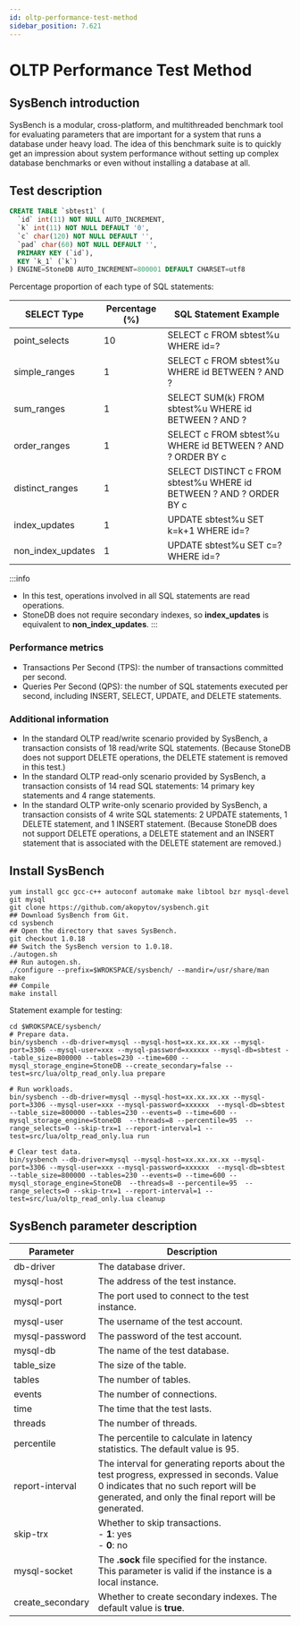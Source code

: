 ```yaml
---
id: oltp-performance-test-method
sidebar_position: 7.621
---
```


# OLTP Performance Test Method

## SysBench introduction
SysBench is a modular, cross-platform, and multithreaded benchmark tool for evaluating parameters that are important for a system that runs a database under heavy load. The idea of this benchmark suite is to quickly get an impression about system performance without setting up complex database benchmarks or even without installing a database at all.
## Test description
```sql
CREATE TABLE `sbtest1` (
  `id` int(11) NOT NULL AUTO_INCREMENT,
  `k` int(11) NOT NULL DEFAULT '0',
  `c` char(120) NOT NULL DEFAULT '',
  `pad` char(60) NOT NULL DEFAULT '',
  PRIMARY KEY (`id`),
  KEY `k_1` (`k`)
) ENGINE=StoneDB AUTO_INCREMENT=800001 DEFAULT CHARSET=utf8
```
Percentage proportion of each type of SQL statements:

| **SELECT Type** | **Percentage (%)** | **SQL Statement Example** |
| --- | --- | --- |
| point_selects | 10 | SELECT c FROM sbtest%u WHERE id=? |
| simple_ranges | 1 | SELECT c FROM sbtest%u WHERE id BETWEEN ? AND ? |
| sum_ranges | 1 | SELECT SUM(k) FROM sbtest%u WHERE id BETWEEN ? AND ? |
| order_ranges | 1 | SELECT c FROM sbtest%u WHERE id BETWEEN ? AND ? ORDER BY c |
| distinct_ranges | 1 | SELECT DISTINCT c FROM sbtest%u WHERE id BETWEEN ? AND ? ORDER BY c |
| index_updates | 1 | UPDATE sbtest%u SET k=k+1 WHERE id=? |
| non_index_updates | 1 | UPDATE sbtest%u SET c=? WHERE id=? |

:::info

- In this test, operations involved in all SQL statements are read operations.
- StoneDB does not require secondary indexes, so **index_updates** is equivalent to **non_index_updates**.
:::
### Performance metrics

- Transactions Per Second (TPS): the number of transactions committed per second.
- Queries Per Second (QPS): the number of SQL statements executed per second, including INSERT, SELECT, UPDATE, and DELETE statements.
### Additional information

- In the standard OLTP read/write scenario provided by SysBench, a transaction consists of 18 read/write SQL statements. (Because StoneDB does not support DELETE operations, the DELETE statement is removed in this test.)
- In the standard OLTP read-only scenario provided by SysBench, a transaction consists of 14 read SQL statements: 14 primary key statements and 4 range statements.
- In the standard OLTP write-only scenario provided by SysBench, a transaction consists of 4 write SQL statements: 2 UPDATE statements, 1 DELETE statement, and 1 INSERT statement. (Because StoneDB does not support DELETE operations, a DELETE statement and an INSERT statement that is associated with the DELETE statement are removed.)
## Install SysBench
```shell
yum install gcc gcc-c++ autoconf automake make libtool bzr mysql-devel git mysql
git clone https://github.com/akopytov/sysbench.git
## Download SysBench from Git.
cd sysbench
## Open the directory that saves SysBench.
git checkout 1.0.18
## Switch the SysBench version to 1.0.18.
./autogen.sh
## Run autogen.sh.
./configure --prefix=$WROKSPACE/sysbench/ --mandir=/usr/share/man
make
## Compile
make install
```
Statement example for testing:
```shell
cd $WROKSPACE/sysbench/
# Prepare data.
bin/sysbench --db-driver=mysql --mysql-host=xx.xx.xx.xx --mysql-port=3306 --mysql-user=xxx --mysql-password=xxxxxx --mysql-db=sbtest --table_size=800000 --tables=230 --time=600 --mysql_storage_engine=StoneDB --create_secondary=false --test=src/lua/oltp_read_only.lua prepare

# Run workloads.
bin/sysbench --db-driver=mysql --mysql-host=xx.xx.xx.xx --mysql-port=3306 --mysql-user=xxx --mysql-password=xxxxxx  --mysql-db=sbtest --table_size=800000 --tables=230 --events=0 --time=600 --mysql_storage_engine=StoneDB  --threads=8 --percentile=95  --range_selects=0 --skip-trx=1 --report-interval=1 --test=src/lua/oltp_read_only.lua run

# Clear test data.
bin/sysbench --db-driver=mysql --mysql-host=xx.xx.xx.xx --mysql-port=3306 --mysql-user=xxx --mysql-password=xxxxxx  --mysql-db=sbtest --table_size=800000 --tables=230 --events=0 --time=600 --mysql_storage_engine=StoneDB  --threads=8 --percentile=95  --range_selects=0 --skip-trx=1 --report-interval=1 --test=src/lua/oltp_read_only.lua cleanup

```
## SysBench parameter description
| **Parameter** | **Description** |
| --- | --- |
| db-driver | The database driver. |
| mysql-host | The address of the test instance. |
| mysql-port | The port used to connect to the test instance. |
| mysql-user | The username of the test account. |
| mysql-password | The password of the test account. |
| mysql-db | The name of the test database. |
| table_size | The size of the table. |
| tables | The number of tables. |
| events | The number of connections. |
| time | The time that the test lasts. |
| threads | The number of threads. |
| percentile | The percentile to calculate in latency statistics. The default value is 95. |
| report-interval | The interval for generating reports about the test progress, expressed in seconds. Value 0 indicates that no such report will be generated, and only the final report will be generated. |
| skip-trx | Whether to skip transactions.<br />- **1**: yes<br />- **0**: no<br /> |
| mysql-socket | The **.sock** file specified for the instance. This parameter is valid if the instance is a local instance. |
| create_secondary | Whether to create secondary indexes. The default value is **true**. |






